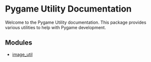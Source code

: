 # Pygame Utility Documentation

Welcome to the Pygame Utility documentation. This package provides various utilities to help with Pygame development.

## Modules

- [image_util](image_util.md)
